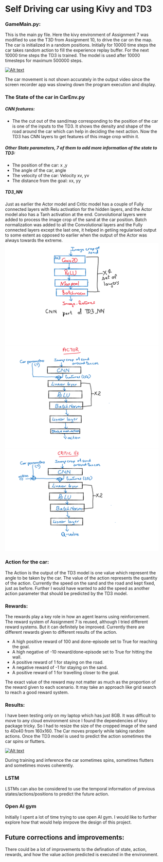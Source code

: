 # Self Driving car using Kivy and TD3

### GameMain.py:
This is the main py file. Here the kivy environment of Assignment 7 was modified to use the T3D from Assignment 10, to drive the car on the map.
The car is initialized in a random positions. 
Initially for 10000 time steps the car takes random action to fill the experience replay buffer. For the next 10000 time steps the TD3 is trained. The model is used after 10000 timesteps for maximum 500000 steps.

[![Alt text](https://img.youtube.com/vi/SO3KbC9EGHw/0.jpg)](https://www.youtube.com/watch?v=SO3KbC9EGHw)

The car movement is not shown accurately in the output video since the screen recorder app was slowing down the program execution and display.


### The State of the car in CarEnv.py
##### CNN features:
* The the cut out of the sand/map corresponding to the position of the car is one of the inputs to the TD3. It shows the density and shape of the road around the car which can help in deciding the next action. Now the TD3 has CNN layers to get features of this image crop within it.

##### Other State parameters, 7 of them to add more information of the state to TD3:
* The position of the car: x ,y
* The angle of the car,  angle
* The velocity of the car: Velocity xv, yv
* The distance from the goal: xx, yy

##### TD3_NN
Just as earlier the Actor model and Critic model has a couple of Fully connected layers with Relu activation for the hidden layers, and the Actor model also has a Tanh activation at the end. 
Convolutional layers were added to process the image crop of the sand at the car position. Batch normalization was added to all the Convolutional layers and the Fully connected layers except the last one, it helped in getiing regularised output to some extent as opposed to earlier when the output of the Actor was always towards the extreme. 
![alt text](CNN.png)![alt text](Actor.png)![alt text](Critic.png)

### Action for the car:
The Action is the output of the TD3 model is one value which represent the angle to be taken by the car. The value of the action represents the quantity of the action. Currently the speed on the sand and the road and kept fixed, just as before.
Further I would have wanted to add the speed as another action parameter that should be predicted by the TD3 model.

### Rewards:
The rewards play a key role in how an agent learns using reinforcement. The reward system of Assignment 7 is reused, although I tried different reward systems. But it can definitely be improved. Currently there are different rewards given to different results of the action. 
- A high positive reward of 100 and done-episode set to True for reaching the goal.
- A high negative of -10 reward/done-episode set to True for hitting the wall.
- A positive reward of 1 for staying on the road.
- A negative reward of -1 for staying on the sand.
- A positive reward of 1 for travelling closer to the goal.

The exact value of the reward may not matter as much as the proportion of the reward given to each scenario. It may take an approach like grid search to reach a good reward system.

### Results:
I have been testing only on my laptop which has just 8GB. It was difficult to move to any cloud environment since I found the dependencies of kivy package tricky. So I had to resize the size of the cropped image of the sand to 40x40 from 160x160.
The Car moves properly while taking random actions. Once the TD3 model is used to predict the action sometimes the car spins or flutters. 


[![Alt text](https://img.youtube.com/vi/OeCY7l4m44I/0.jpg)](https://www.youtube.com/watch?v=OeCY7l4m44I)

During training and inference the car sometimes spins, sometimes flutters and sometimes moves coherently.

### LSTM
LSTMs can also be considered to use the temporal information of previous states/actions/positions to predict the future action.

### Open AI gym
Initially I spent a lot of time trying to use open AI gym. I would like to further explore how that would help imrpove the design of this project.

## Future corrections and improvements:
There could be a lot of improvements to the defination of state, action, rewards, and how the value action predicted is executed in the environment. 

